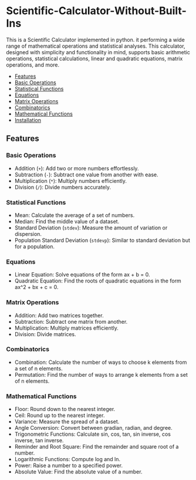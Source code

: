 # Scientific-Calculator-Without-Built-Ins

 This is a Scientific Calculator implemented in python. it performing a wide range of mathematical operations and statistical analyses. This calculator, designed with simplicity and functionality in mind, supports basic arithmetic operations, statistical calculations, linear and quadratic equations, matrix operations, and more.


 - [Features](#features)
  - [Basic Operations](#basic-operations)
  - [Statistical Functions](#statistical-functions)
  - [Equations](#equations)
  - [Matrix Operations](#matrix-operations)
  - [Combinatorics](#combinatorics)
  - [Mathematical Functions](#mathematical-functions)
- [Installation](#installation)

## Features

### Basic Operations
- Addition (`+`): Add two or more numbers effortlessly.
- Subtraction (`-`): Subtract one value from another with ease.
- Multiplication (`*`): Multiply numbers efficiently.
- Division (`/`): Divide numbers accurately.

### Statistical Functions
- Mean: Calculate the average of a set of numbers.
- Median: Find the middle value of a dataset.
- Standard Deviation (`stdev`): Measure the amount of variation or dispersion.
- Population Standard Deviation (`stdevp`): Similar to standard deviation but for a population.

### Equations
- Linear Equation: Solve equations of the form ax + b = 0.
- Quadratic Equation: Find the roots of quadratic equations in the form ax^2 + bx + c = 0.

### Matrix Operations
- Addition: Add two matrices together.
- Subtraction: Subtract one matrix from another.
- Multiplication: Multiply matrices efficiently.
- Division: Divide matrices.

### Combinatorics
- Combination: Calculate the number of ways to choose k elements from a set of n elements.
- Permutation: Find the number of ways to arrange k elements from a set of n elements.

### Mathematical Functions
- Floor: Round down to the nearest integer.
- Ceil: Round up to the nearest integer.
- Variance: Measure the spread of a dataset.
- Angle Conversion: Convert between gradian, radian, and degree.
- Trigonometric Functions: Calculate sin, cos, tan, sin inverse, cos inverse, tan inverse.
- Reminder and Root Square: Find the remainder and square root of a number.
- Logarithmic Functions: Compute log and ln.
- Power: Raise a number to a specified power.
- Absolute Value: Find the absolute value of a number.
